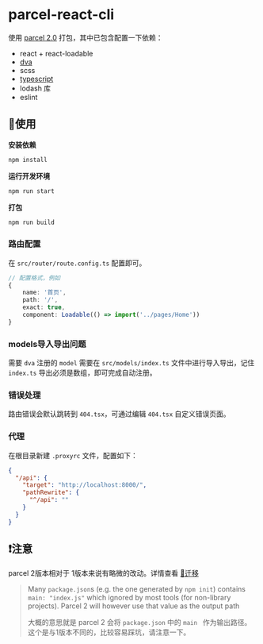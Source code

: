 # parcel-react-cli

使用  [parcel 2.0](https://v2.parceljs.org/) 打包，其中已包含配置一下依赖：

- react  + react-loadable
- [dva](https://dvajs.com/)
- scss
- [typescript](https://www.tslang.cn/docs/handbook/basic-types.html)
- lodash 库
- eslint



## 📖使用

**安装依赖**

```bash
npm install
```

**运行开发环境**

```bash
npm run start
```

**打包**

```bash
npm run build
```

### 路由配置

在 `src/router/route.config.ts` 配置即可。

```typescript
// 配置格式，例如
{
    name: '首页',
    path: '/',
    exact: true,
    component: Loadable(() => import('../pages/Home'))
}
```



### models导入导出问题

需要 `dva` 注册的 `model` 需要在 `src/models/index.ts`  文件中进行导入导出，记住 `index.ts` 导出必须是数组，即可完成自动注册。



### 错误处理

路由错误会默认跳转到 `404.tsx`，可通过编辑 `404.tsx` 自定义错误页面。



### 代理

在根目录新建 `.proxyrc` 文件，配置如下：

```json
{
  "/api": {
    "target": "http://localhost:8000/",
    "pathRewrite": {
      "^/api": ""
    }
  }
}
```



## ❗注意

parcel 2版本相对于 1版本来说有略微的改动。详情查看 [🔗迁移](https://v2.parceljs.org/getting-started/migration/)

> Many `package.json`s (e.g. the one generated by `npm init`) contains `main: "index.js"` which ignored by most tools (for non-library projects). Parcel 2 will however use that value as the output path
>
> 大概的意思就是 parcel 2 会将 `package.json` 中的 `main ` 作为输出路径。这个是与1版本不同的，比较容易踩坑，请注意一下。




